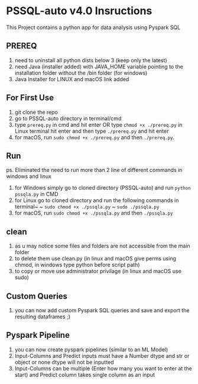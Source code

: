 # PSSQL-auto v4.0 Insructions
This Project contains a python app for data analysis using Pyspark SQL
## PREREQ
1. need to uninstall all python dists below 3 (keep only the latest)
2. need Java (installer added) with JAVA_HOME variable pointing to the installation folder without the /bin folder (for windows)
3. Java Installer for LINUX and macOS link added
## For First Use
1. git clone the repo
2. go to PSSQL-auto directory in terminal/cmd
3. type ```prereq.py``` in cmd and hit enter OR type ```chmod +x ./prereq.py``` in Linux terminal hit enter and then type ```./prereq.py``` and hit enter
4. for macOS, run ```sudo chmod +x ./prereq.py``` and then ```./prereq.py```. 
## Run
ps. Eliminated the need to run more than 2 line of different commands in windows and linux
1. for Windows simply go to cloned directory (PSSQL-auto) and run ```python pssqla.py``` in CMD
2. for Linux go to cloned directory and run the following commands in terminal~
    ~ ```sudo chmod +x ./pssqla.py```
    ~ ```sudo ./pssqla.py```
3. for macOS, run ```sudo chmod +x ./pssqla.py``` and then ```./pssqla.py```
## clean
1. as u may notice some files and folders are not accessible from the main folder
2. to delete them use clean.py (in linux and macOS give perms using chmod, in windows type python before script path)
3. to copy or move use administrator privilage (in linux and macOS use sudo)
## Custom Queries
1. you can now add custom Pyspark SQL queries and save and export the resulting dataframes ;)
## Pyspark Pipeline
1. you can now create pyspark pipelines (similar to an ML Model)
2. Input-Columns and Predict inputs must have a Number dtype and str or object or none dtype will not be inputted
3. Input-Columns can be multiple (Enter how many you want to enter at the start) and Predict column takes single column as an input